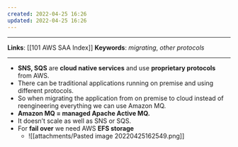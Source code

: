 ```yaml
---
created: 2022-04-25 16:26
updated: 2022-04-25 16:26
---
```

---
**Links**: [[101 AWS SAA Index]]
**Keywords**: *migrating*, *other protocols*

---
- **SNS, SQS** are **cloud native services** and use **proprietary protocols** from AWS.
- There can be traditional applications running on premise and using different protocols.
- So when migrating the application from on premise to cloud instead of reengineering everything we can use Amazon MQ.
- **Amazon MQ = managed Apache Active MQ.**
- It doesn’t scale as well as SNS or SQS.
- For **fail over** we need AWS **EFS storage**
	- ![[attachments/Pasted image 20220425162549.png]]